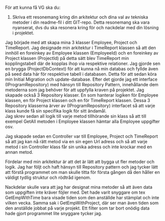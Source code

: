 ###  
För att kunna få VG ska du:
1. Skriva ett resonemang kring din arkitektur och dina val av tekniska metoder i din readme-fil i ditt GIT-repo.
   Detta resonemang ska vara nyanserat, dvs du ska resonera kring för och nackdelar med din lösning i projektet.


Jag började med att skapa mina 3 klasser Employee, Project och TimeReport. Jag designade min arkitektur i TimeReport klassen så att den innhöll en foreinkey av Employee klassen (EmployeeId) och en foreinkey av Project klassen (ProjectId) på detta sätt blev TimeReport min kopplingstabell där de kopplas ihop via respektive relationer.
Jag gjorde sen en brygga (ProjectDbContext) för att kunna nå min databas och fyllde även på seed data här för respektive tabell i databasen. Detta för att sedan köra min Initial Migration och update-database.
Efter det gjorde jag ett interface (IProgramRepository<T>) med hänsyn till Repository Pattern, innehållande dem metoderna som jag behöver för att uppfylla kraven på projektet.
Jag skapade också 3 Repository klasser. En som hanterar logiken för Employee klassen, en för Project klassen och en för TimeReport klassen. Dessa 3 Repository klasserna ärver av (IProgramRepository<T>) interfacet så att varje klass kunde få sin specifika logik för sitt ändamål.  
Jag skrev sedan all logik till varje metod tillhörande sin klass så att till exempel GetAll metoden i Employee klassen hämtar alla Employee uppgifter osv.
   
Jag skapade sedan en Controller var till Employee, Project och TimeReport så att jag kan nå rätt metod via en sin egen Url adress och så att varje metod i sin Controller klass får sin unika adress och inte krockar med en annan metod.
   
Fördelar med min arkitektur är att det är lätt att bygga ut fler metoder och logik. Jag har följt och haft hänsyn till Repository pattern och jag tycker lätt att förstå programmet om man skulle titta för första gången då den håller en väldigt tydlig struktur och rödtråd igenom.

Nackdelar skulle vara att jag har designat mina metoder så att även data som uppgiften inte kräver föjler med. Det hade varit snyggare om tex GetEmpWithTime bara visade tiden som den anställde har stämplat och inte vilken vecka. Samma sak i GetEmpWithProject, där ser man även tiden som den anställde jobbat på varje projekt. Ett filter som tar bort onödig data hade gjort programmet lite snyggare tycker jag.
